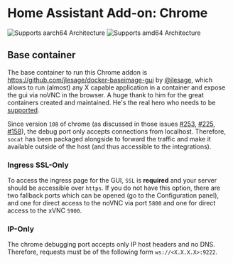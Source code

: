 # Home Assistant Add-on: Chrome

![Supports aarch64 Architecture][aarch64-shield]
![Supports amd64 Architecture][amd64-shield]

[aarch64-shield]: https://img.shields.io/badge/aarch64-yes-green.svg
[amd64-shield]: https://img.shields.io/badge/amd64-yes-green.svg

## Base container

The base container to run this Chrome addon is <https://github.com/jlesage/docker-baseimage-gui> by [@jlesage](https://github.com/jlesage), which allows to run (almost) any X capable application in a container and expose the gui via noVNC in the browser. A huge thank to him for the great containers created and maintained. He's the real hero who needs to be [supported](https://github.com/sponsors/jlesage).

Since version `108` of chrome (as discussed in those issues [#253](https://github.com/Zenika/alpine-chrome/issues/253), [#225](https://github.com/Zenika/alpine-chrome/issues/225), [#158](https://github.com/Zenika/alpine-chrome/issues/158)), the debug port only accepts connections from localhost. Therefore, `socat` has been packaged alongside to forward the traffic and make it available outside of the host (and thus accessible to the integrations).

### Ingress SSL-Only

To access the ingress page for the GUI, `SSL` is **required** and your server should be accessible over `https`. If you do not have this option, there are two fallback ports which can be opened (go to the Configuration panel), and one for direct access to the noVNC via port `5800` and one for direct access to the xVNC `5900`.

### IP-Only

The chrome debugging port accepts only IP host headers and no DNS. Therefore, requests must be of the following form `ws://<X.X.X.X>:9222`.
